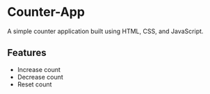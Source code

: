 # Counter-App
A simple counter application built using HTML, CSS, and JavaScript.
<br>
## Features
- Increase count
- Decrease count
- Reset count


